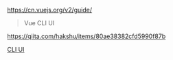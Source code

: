 https://cn.vuejs.org/v2/guide/

>Vue CLI UI

https://qiita.com/hakshu/items/80ae38382cfd5990f87b

[CLI UI](https://cli.vuejs.org/zh/dev-guide/ui-api.html#ui-%E6%96%87%E4%BB%B6)
